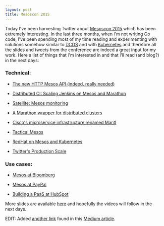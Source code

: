 ```yaml
---
layout: post
title: Mesoscon 2015
---
```


Today I've been harvesting Twitter about [Mesoscon 2015](http://events.linuxfoundation.org/events/mesoscon) which has been extremely interesting. In the last three months, when I'm not writing Go code, 
I've been spending most of my time reading and experimenting with solutions somehow similar to [DCOS](https://mesosphere.com/) and with [Kubernetes](http://kubernetes.io/) and therefore all the slides and tweets from the conference
are indeed a great input for my work. 
Here a list of things that I'm interested in and that I'll read (and blog?) in
the next days:

### Technical:
- [The new HTTP Mesos API (indeed, really
  needed)](http://events.linuxfoundation.org/sites/events/files/slides/Mesos_HTTP_API.pdf)

- [Distributed CI: Scaling Jenkins on Mesos and
  Marathon](http://events.linuxfoundation.org/sites/events/files/slides/Ignazio%20MesosCon%202015%20Slides.pdf)

- [Satellite: Mesos monitoring](http://events.linuxfoundation.org/sites/events/files/slides/mesoscon_seattle_final_5.pdf)

- [A Marathon wrapper for distributed clusters](https://github.com/schibsted/triathlon)

- [Cisco's microservice infrastructure renamed Mantl](http://mantl.io/)

- [Tactical
  Mesos](https://docs.google.com/presentation/d/1SG87HrhFeulhNB-Xu0byjCgNTiEH7QKroDQzF1uhtz4/edit#slide=id.p)

- [RedHat on Mesos and
  Kubernetes](http://www.slideshare.net/timothysc/crossing-the-streams-mesos-lt-kubernetes)

- [Twitter's Production
  Scale](http://events.linuxfoundation.org/sites/events/files/slides/jsmith_mesoscon2015_0.pdf)

### Use cases:

- [Mesos at
  Bloomberg](http://events.linuxfoundation.org/sites/events/files/slides/Mesoscon%202015.pdf)

- [Mesos at PayPal](http://events.linuxfoundation.org/sites/events/files/slides/MeosCon-final-2.pdf)

- [Building a PaaS at HubSpot](http://events.linuxfoundation.org/sites/events/files/slides/mesoscon15.pdf)


More slides are available
[here](http://events.linuxfoundation.org/events/mesoscon/program/slides) and
hopefully the videos will follow in the next days. 



EDIT: Added [another link](http://events.linuxfoundation.org/sites/events/files/slides/jsmith_mesoscon2015_0.pdf) found in this [Medium
article](https://medium.com/@mustwin/best-of-mesoscon-2015-aa32a40f29c0).

